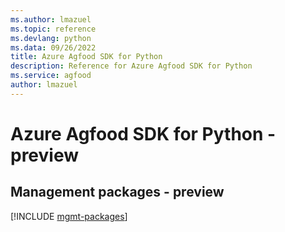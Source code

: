 ```yaml
---
ms.author: lmazuel
ms.topic: reference
ms.devlang: python
ms.data: 09/26/2022
title: Azure Agfood SDK for Python
description: Reference for Azure Agfood SDK for Python
ms.service: agfood
author: lmazuel
---
```

# Azure Agfood SDK for Python - preview

## Management packages - preview
[!INCLUDE [mgmt-packages](agfood-mgmt-index.md)]